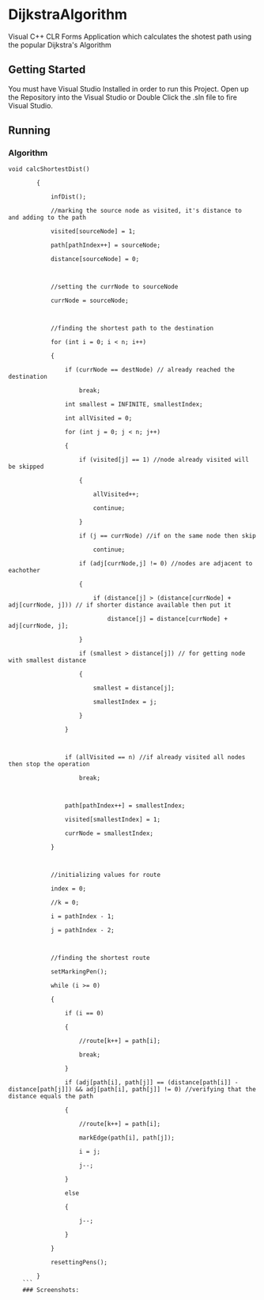 # DijkstraAlgorithm
Visual C++ CLR Forms Application which calculates the shotest path using the popular Dijkstra's Algorithm

## Getting Started
You must have Visual Studio Installed in order to run this Project.
Open up the Repository into the Visual Studio or Double Click the .sln file to fire Visual Studio.

## Running


### Algorithm
```
void calcShortestDist()

		{

			infDist();

			//marking the source node as visited, it's distance to  and adding to the path

			visited[sourceNode] = 1;

			path[pathIndex++] = sourceNode;

			distance[sourceNode] = 0;



			//setting the currNode to sourceNode

			currNode = sourceNode;



			//finding the shortest path to the destination

			for (int i = 0; i < n; i++)

			{

				if (currNode == destNode) // already reached the destination

					break;

				int smallest = INFINITE, smallestIndex;

				int allVisited = 0;

				for (int j = 0; j < n; j++)

				{

					if (visited[j] == 1) //node already visited will be skipped

					{

						allVisited++;

						continue;

					}

					if (j == currNode) //if on the same node then skip

						continue;

					if (adj[currNode,j] != 0) //nodes are adjacent to eachother

					{

						if (distance[j] > (distance[currNode] + adj[currNode, j])) // if shorter distance available then put it

							distance[j] = distance[currNode] + adj[currNode, j];

					}

					if (smallest > distance[j]) // for getting node with smallest distance

					{

						smallest = distance[j];

						smallestIndex = j;

					}

				}



				if (allVisited == n) //if already visited all nodes then stop the operation 

					break;



				path[pathIndex++] = smallestIndex;

				visited[smallestIndex] = 1;

				currNode = smallestIndex;

			}



			//initializing values for route

			index = 0;

			//k = 0;

			i = pathIndex - 1;

			j = pathIndex - 2;



			//finding the shortest route

			setMarkingPen();

			while (i >= 0)

			{

				if (i == 0)

				{

					//route[k++] = path[i];

					break;

				}

				if (adj[path[i], path[j]] == (distance[path[i]] - distance[path[j]]) && adj[path[i], path[j]] != 0) //verifying that the distance equals the path

				{

					//route[k++] = path[i];

					markEdge(path[i], path[j]);

					i = j;

					j--;

				}

				else

				{

					j--;

				}

			}

			resettingPens();

		}
    ```
    ### Screenshots:
    
